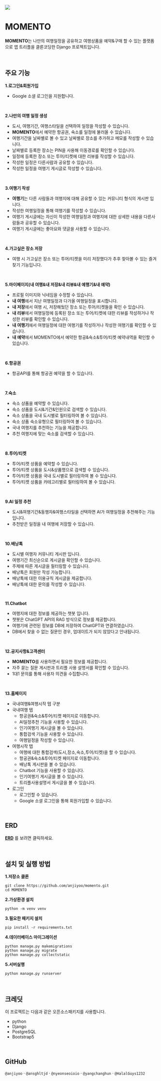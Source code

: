 
![](https://velog.velcdn.com/images/yoiseau_/post/7e037c87-a017-4aa5-85fe-cba87d898c67/image.png)


# MOMENTO 
**MOMENTO**는 나만의 여행일정을 공유하고 여행상품을 예약&구매 할 수 있는 플랫폼으로
앱 트리플을 클론코딩한 Django 프로젝트입니다.

<br>

## 주요 기능
**1.로그인&회원가입**
- Google 소셜 로그인을 지원합니다.

<br>

**2.나만의 여행 일정 생성**
- 도시, 여행기간, 여행스타일을 선택하여 일정을 작성할 수 있습니다.
- **MOMENTO**에서 예약한 항공권, 숙소를 일정에 불러올 수 있습니다.
- 여행기간을 날짜별로 볼 수 있고 날짜별로 장소를 추가하고 메모를 작성할 수 있습니다.
- 날짜별로 등록한 장소는 PIN을 사용해 이동경로를 확인할 수 있습니다.
- 일정에 등록한 장소 또는 투어/티켓에 대한 리뷰를 작성할 수 있습니다.
- 작성한 일정은 다른사람과 공유할 수 있습니다.
- 작성한 일정을 여행기 게시글로 작성할 수 있습니다.

<br>

**3.여행기 작성**
- **여행기**는 다른 사람들과 여행지에 대해 공유할 수 있는 커뮤니티 형식의 게시판 입니다.
- 작성한 여행일정을 통해 여행기를 작성할 수 있습니다.
- 여행기 게시글에는 자신이 작성한 여행일정과 여행지에 대한 상세한 내용을 다른사람들과 공유할 수 있습니다.
- 여행기 게시글에는 좋아요와 댓글을 사용할 수 있습니다.

<br>

**4.가고싶은 장소 저장**
- 여행 시 가고싶은 장소 또는 투어/티켓을 미리 저장했다가 추후 찾아볼 수 있는 즐겨찾기 기능입니다.

<br>

**5.마이페이지(내 여행&내 저장&내 리뷰&내 예행기&내 예약)**
- 프로필 이미지와 닉네임을 수정할 수 있습니다.
- **내 여행**에서 지난 여행일정과 다가올 여행일정을 표시합니다.
- **내 저장**에서 여행 시, 저장해뒀던 장소 또는 투어/티켓들을 확인 수 있습니다.
- **내 리뷰**에서 여행일정에 등록된 장소 또는 투어/티켓에 대한 리뷰를 작성하거나 작성한 리뷰를 확인할 수 있습니다.
- **내 여행기**에서 여행일정에 대한 여행기를 작성하거나 작성한 여행기를 확인할 수 있습니다.
- **내 예약**에서 MOMENTO에서 예약한 항공&숙소&투어/티켓 예약내역을 확인할 수 있습니다.

<br>

**6.항공권**
- 항공API를 통해 항공권 예약을 할 수 있습니다.

<br>

**7.숙소**
- 숙소 상품을 예약할 수 있습니다.
- 숙소 상품을 도시&기간&인원으로 검색할 수 있습니다.
- 숙소 상품을 국내 도시별로 필터링하여 볼 수 있습니다.
- 숙소 상품 숙소유형으로 필터링하여 볼 수 있습니다.
- 국내 여행지를 추천하는 기능을 제공합니다.
- 추천 여행지에 맞는 숙소를 검색할 수 있습니다.

<br>

**8.투어/티켓**
- 투어/티켓 상품을 예약할 수 있습니다.
- 투어/티켓 상품을 도시&상품명으로 검색할 수 있습니다.
- 투어/티켓 상품을 국내 도시별로 필터링하여 볼 수 있습니다.
- 투어/티켓 상품을 카테고리별로 필터링하여 볼 수 있습니다.

<br>

**9.AI 일정 추천**
- 도시&여행기간&동행자&여행스타일을 선택하면 AI가 여행일정을 추천해주는 기능입니다.
- 추천받은 일정을 내 여행에 저장할 수 있습니다.

<br>

**10.배낭톡**
- 도시별 여행자 커뮤니티 게시판 입니다.
- 여행기간 최신순으로 게시글을 확인할 수 있습니다.
- 주제에 따른 게시글을 필터링할 수 있습니다.
- 배낭톡은 회원만 작성 가능합니다.
- 배낭톡에 대한 이용규칙 게시글을 제공합니다.
- 배낭톡에 대한 문의를 작성할 수 있습니다.

<br>

**11.Chatbot**
- 여행지에 대한 정보를 제공하는 챗봇 입니다.
- 챗봇은 ChatGPT API의 RAG 방식으로 정보를 제공합니다.
- 여행기에 관련된 정보를 DB에 저장하여 ChatGPT와 연결하였습니다.
- DB에서 찾을 수 없는 질문인 경우, 업데이트가 되지 않았다고 안내됩니다.

<br>

**12.공지사항&고객센터**
- **MOMENTO**를 사용하면서 필요한 정보를 제공합니다.
- 자주 묻는 질문 게시판과 트리플 사용 설명서를 확인할 수 있습니다.
- 1대1 문의를 통해 사용자 의견을 수집합니다.

<br>

**13.홈페이지**
- 국내여행&여행시작 탭 구분
- 국내여행 탭
	- 항공권&숙소&투어/티켓 페이지로 이동합니다.
	- AI일정추천 기능을 사용할 수 있습니다.
    - 인기여행기 게시글을 볼 수 있습니다.
    - 통합검색 기능을 사용할 수 있습니다.
    - 여행일정을 작성할 수 있습니다.
- 여행시작 탭
	- 여행에 대한 통합검색(도시,장소,숙소,투어/티켓)을 할 수 있습니다.
    - 항공권&숙소&투어/티켓 페이지로 이동합니다.
    - 배낭톡 게시판을 볼 수 있습니다.
    - Chatbot 기능을 사용할 수 있습니다.
	- 인기여행기 게시글을 볼 수 있습니다.
	- 트리플사용설명서 게시글을 볼 수 있습니다.
- 로그인
	- 로그인할 수 있습니다.
    - Google 소셜 로그인을 통해 회원가입할 수 있습니다.

<br>

## ERD
[**ERD**](https://www.erdcloud.com/d/z8SRaoeiWuxRxhHBN) 를 보려면 클릭하세요.

<br>

## 설치 및 실행 방법
**1.저장소 클론**
```
git clone https://github.com/anjiyoo/momento.git
cd MOMENTO
```

**2.가상환경 설치**
```
python -m venv venv
```

**3.필요한 패키지 설치**
```
pip install -r requirements.txt
```

**4.데이터베이스 마이그레이션**
```
python manage.py makemigrations
python manage.py migrate
python manage.py collectstatic 
```

**5.서버실행**
```
python manage.py runserver
```

<br>

## 크레딧
이 프로젝트는 다음과 같은 오픈소스패키지를 사용합니다.
- python
- Django
- PostgreSQL
- Bootstrap5

<br>

## GitHub
`@anjiyoo`  ·  `@ansghltjd`  ·  `@nyeonseoioio`  ·  `@yangchanghun`  ·  `@HalalGuys1232`